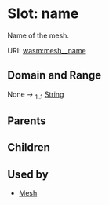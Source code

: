 
# Slot: name

Name of the mesh.

URI: [wasm:mesh__name](https://w3id.org/itk/wasmmesh__name)


## Domain and Range

None &#8594;  <sub>1..1</sub> [String](types/String.md)

## Parents


## Children


## Used by

 * [Mesh](Mesh.md)
